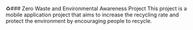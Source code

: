 :recycle:### Zero Waste and Environmental Awareness Project
This project is a mobile application project that aims to increase the recycling rate and protect the environment by encouraging people to recycle.
